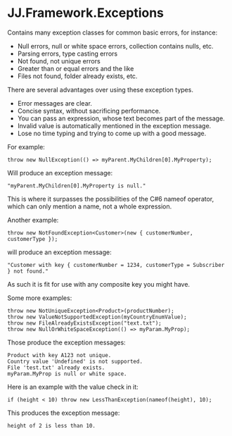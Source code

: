 ﻿# JJ.Framework.Exceptions

Contains many exception classes for common basic errors, for instance:

* Null errors, null or white space errors, collection contains nulls, etc.
* Parsing errors, type casting errors
* Not found, not unique errors
* Greater than or equal errors and the like
* Files not found, folder already exists, etc.

There are several advantages over using these exception types.

* Error messages are clear.
* Concise syntax, without sacrificing performance.
* You can pass an expression, whose text becomes part of the message.
* Invalid value is automatically mentioned in the exception message.
* Lose no time typing and trying to come up with a good message.

For example:

	throw new NullException(() => myParent.MyChildren[0].MyProperty);

Will produce an exception message:

	"myParent.MyChildren[0].MyProperty is null."

This is where it surpasses the possibilities of the C#6 nameof operator, which can only mention a name, not a whole expression.

Another example:

	throw new NotFoundException<Customer>(new { customerNumber, customerType });

will produce an exception message:

	"Customer with key { customerNumber = 1234, customerType = Subscriber } not found."

As such it is fit for use with any composite key you might have.
			
Some more examples:
			
	throw new NotUniqueException<Product>(productNumber);
	throw new ValueNotSupportedException(myCountryEnumValue);
	throw new FileAlreadyExistsException("text.txt");
	throw new NullOrWhiteSpaceException(() => myParam.MyProp);

Those produce the exception messages:
			
	Product with key A123 not unique.
	Country value 'Undefined' is not supported.
	File 'test.txt' already exists.
	myParam.MyProp is null or white space.

Here is an example with the value check in it:

	if (height < 10) throw new LessThanException(nameof(height), 10);

This produces the exception message:
				
	height of 2 is less than 10.